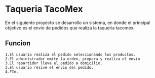 # Taqueria TacoMex
En el siguiente proyecto se desarrollo un sistema, en donde el principal objetivo es el envio de pedidos que realiza la taqueria tacomex.

## Funcion
    1.El usuario realiza el pedido seleccionando los productos.
    2.El administrador emite la orden, prepara y realiza el envio
    3.El repartidor lleva el pedido a domicilio.
    3.El usuario resive el envio del pedido.
    4.FIn.
